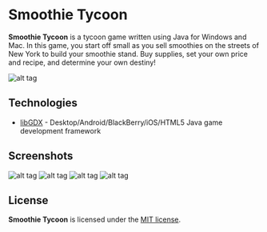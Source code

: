 # Smoothie Tycoon
**Smoothie Tycoon** is a tycoon game written using Java for Windows and Mac. In this game, you start off small as you sell smoothies on the streets of New York to build your smoothie stand. Buy supplies, set your own price and recipe, and determine your own destiny!

![alt tag](http://i.imgur.com/ypbFwxD.png)

## Technologies
* [libGDX](https://libgdx.badlogicgames.com/) - Desktop/Android/BlackBerry/iOS/HTML5 Java game development framework

## Screenshots
![alt tag](http://i.imgur.com/tyRQtnP.png)
![alt tag](http://i.imgur.com/kMdLvvq.png)
![alt tag](http://i.imgur.com/Qe5mfOd.png)
![alt tag](http://i.imgur.com/hjv2AZe.png)

## License
**Smoothie Tycoon** is licensed under the [MIT license](LICENSE).
